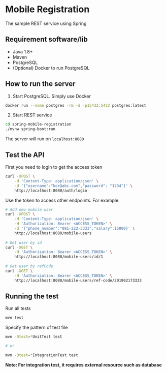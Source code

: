 # Mobile Registration

The sample REST service using Spring

## Requirement software/lib

- Java 1.8+
- Maven
- PostgreSQL
- (Optional) Docker to run PostgreSQL

## How to run the server

1. Start PostgreSQL. Simply use Docker

```bash
docker run --name postgres -rm -d -p15432:5432 postgres:latest
```

2. Start REST service
```bash
cd spring-mobile-registration
./mvnw spring-boot:run
```

The server will run on `localhost:8080`


## Test the API

First you need to login to get the access token

```bash
curl -XPOST \
    -H 'Content-Type: application/json' \
    -d '{"username":"kor@abc.com","password": "1234"}' \
    http://localhost:8080/auth/login
```

Use the token to access other endpoints. For example:

```bash
# Add new mobile user
curl -XPOST \
    -H 'Content-Type: application/json' \
    -H 'Authorization: Bearer <ACCESS_TOKEN>' \
    -d '{"phone_number":"081-222-3333","salary":15000}' \
    http://localhost:8080/mobile-users
    
# Get user by id
curl -XGET \
    -H 'Authorization: Bearer <ACCESS_TOKEN>' \
    http://localhost:8080/mobile-users/id/1
    
# Get user by refCode
curl -XGET \
    -H 'Authorization: Bearer <ACCESS_TOKEN>' \
    http://localhost:8080/mobile-users/ref-code/201902173333
```


## Running the test

Run all tests

```bash
mvn test
```

Specify the pattern of test file

```bash
mvn -Dtest=*UnitTest test

# or

mvn -Dtest=*IntegrationTest test
```

**Note: For integration test, it requires external resource such as database**